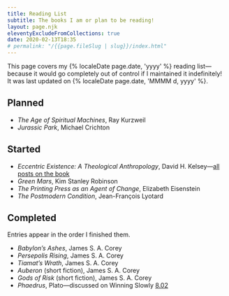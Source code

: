 ```yaml
---
title: Reading List
subtitle: The books I am or plan to be reading!
layout: page.njk
eleventyExcludeFromCollections: true
date: 2020-02-13T18:35
# permalink: "/{{page.fileSlug | slug}}/index.html"
---
```


This page covers my {% localeDate page.date, 'yyyy' %} reading list—because it would go completely out of control if I maintained it indefinitely! It was last updated on {% localeDate page.date, 'MMMM d, yyyy' %}.

## Planned

- <cite>The Age of Spiritual Machines</cite>, Ray Kurzweil
- <cite>Jurassic Park</cite>, Michael Crichton

## Started

- <cite>Eccentric Existence: A Theological Anthropology</cite>, David H. Kelsey—[all posts on the book](/topics/eccentric-existence/)
- <cite>Green Mars</cite>, Kim Stanley Robinson
- <cite>The Printing Press as an Agent of Change</cite>, Elizabeth Eisenstein
- <cite>The Postmodern Condition</cite>, Jean-François Lyotard

## Completed

Entries appear in the order I finished them.

- <cite>Babylon’s Ashes</cite>, James S. A. Corey
- <cite>Persepolis Rising</cite>, James S. A. Corey
- <cite>Tiamat’s Wrath</cite>, James S. A. Corey
- <cite>Auberon</cite> (short fiction), James S. A. Corey
- <cite>Gods of Risk</cite> (short fiction), James S. A. Corey
- <cite>Phaedrus</cite>, Plato—discussed on Winning Slowly [8.02](https://winningslowly.org/8.02/)

